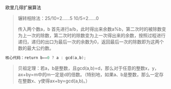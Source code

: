 欧里几得扩展算法

> 辗转相除法：25/10=2......5   10/5=2......0     
>
> 传入两个数a，b  首先进行a/b，此时得出来余数a%b，第二次时的被除数变为上一次的除数，第二次时的除数变为上一次得出来的余数，按照过程进行递归，递归的出口为最后一次的余数为0，返回最后一次的除数即为这两个数的最大公约数。

```c++
核心代码：return b==0 ? a : gcd(a,b);
```

> 贝祖定理：若a，b是整数，且gcd(a,b)=d，那么对于任意的整数x，y，ax+by=m中的m一定是d的倍数。（特别地，如果a、b是整数，那么一定存在整数x、y使得ax+by=gcd(a,b)。）



